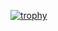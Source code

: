 [![trophy](https://github-profile-trophy.vercel.app/?username=nanocloudx)](https://github.com/ryo-ma/github-profile-trophy)
